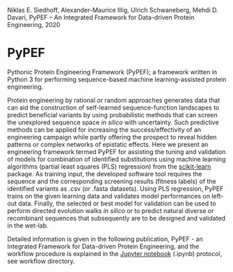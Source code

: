 Niklas E. Siedhoff, Alexander-Maurice Illig, Ulrich Schwaneberg, Mehdi D. Davari, PyPEF – An Integrated Framework for Data-driven Protein Engineering, 2020  

# PyPEF
Pythonic Protein Engineering Framework (PyPEF);
a framework written in Python 3 for performing sequence-based machine learning-assisted protein engineering.

Protein engineering by rational or random approaches generates data
that can aid the construction of self-learned sequence-function
landscapes to predict beneficial variants by using probabilistic methods that can screen the unexplored sequence space *in silico* with uncertainty.
Such predictive methods can be applied for increasing the success/effectivity of an
engineering campaign while partly offering the prospect to reveal hidden patterns or
complex networks of epistatic effects. Here we present an engineering framework termed
PyPEF for assisting the tuning and validation of models
for combination of identified substitutions using machine learning algorithms (partial least squares (PLS) regression)
from the [scikit-learn](https://github.com/scikit-learn/scikit-learn) package.
As training input, the developed software tool requires the sequence and 
the corresponding screening results (fitness labels) of the
identified variants as .csv (or .fasta datasets). Using PLS regression, PyPEF trains
on the given learning data and validates model performances on left-out data.
Finally, the selected or best model for validation can be
used to perform directed evolution walks *in silico* or to predict natural diverse or recombinant sequences that
subsequently are to be designed and validated in the wet-lab.


Detailed information is given in the following publication, PyPEF - an Integrated Framework for Data-driven Protein Engineering, and the
workflow procedure is explained in the [Jupyter notebook](/workflow/Workflow_PyPEF.ipynb) (.ipynb) protocol, see
workflow directory.  

